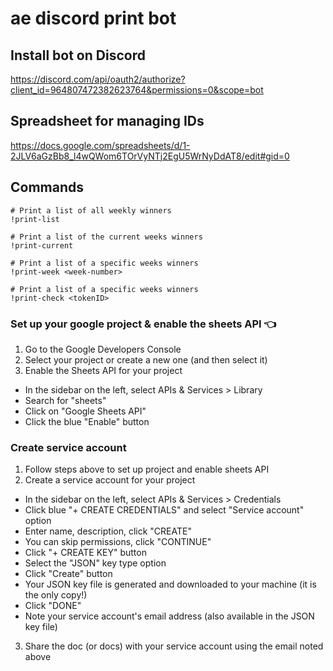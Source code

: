 # ae discord print bot

## Install bot on Discord
https://discord.com/api/oauth2/authorize?client_id=964807472382623764&permissions=0&scope=bot

## Spreadsheet for managing IDs
https://docs.google.com/spreadsheets/d/1-2JLV6aGzBb8_l4wQWom6TOrVyNTj2EgU5WrNyDdAT8/edit#gid=0

## Commands
```
# Print a list of all weekly winners
!print-list

# Print a list of the current weeks winners
!print-current

# Print a list of a specific weeks winners
!print-week <week-number>

# Print a list of a specific weeks winners
!print-check <tokenID>
```

### Set up your google project & enable the sheets API 👈
1. Go to the Google Developers Console
2. Select your project or create a new one (and then select it)
3. Enable the Sheets API for your project
  - In the sidebar on the left, select APIs & Services > Library
  - Search for "sheets"
  - Click on "Google Sheets API"
  - Click the blue "Enable" button


### Create service account
1. Follow steps above to set up project and enable sheets API
2. Create a service account for your project
  - In the sidebar on the left, select APIs & Services > Credentials
  - Click blue "+ CREATE CREDENTIALS" and select "Service account" option
  - Enter name, description, click "CREATE"
  - You can skip permissions, click "CONTINUE"
  - Click "+ CREATE KEY" button
  - Select the "JSON" key type option
  - Click "Create" button
  - Your JSON key file is generated and downloaded to your machine (it is the only copy!)
  - Click "DONE"
  - Note your service account's email address (also available in the JSON key file)
3. Share the doc (or docs) with your service account using the email noted above